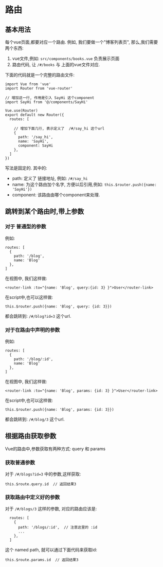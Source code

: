 # 路由

## 基本用法

每个vue页面,都要对应一个路由.  例如, 我们要做一个"博客列表页", 那么,我们需要两个东西:

1. vue文件,例如: `src/components/books.vue`   负责展示页面
2. 路由代码, 让  `/#/books` 与 上面的vue文件对应.

下面的代码就是一个完整的路由文件:

```
import Vue from 'vue'
import Router from 'vue-router'

// 增加这一行, 作用是引入 SayHi 这个component
import SayHi from '@/components/SayHi'

Vue.use(Router)
export default new Router({
  routes: [

    // 增加下面几行, 表示定义了  /#/say_hi 这个url
    {
      path: '/say_hi',
      name: 'SayHi',
      component: SayHi
    },
  ]
})
```

写法是固定的. 其中的:

- path: 定义了 链接地址, 例如:   `/#/say_hi`
- name: 为这个路由加个名字, 方便以后引用,例如:   `this.$router.push({name: 'SayHi'})`
- component: 该路由由哪个component来处理.

## 跳转到某个路由时,带上参数

### 对于 普通型的参数

例如:

```
routes: [
  {
    path: '/blog',
    name: 'Blog'
  },
]
```

在视图中, 我们这样做:

```
<router-link :to="{name: 'Blog', query:{id: 3} }">User</router-link>
```

在script中,也可以这样做:

```
this.$router.push({name: 'Blog', query: {id: 3}})
```

都会跳转到:  `/#/blog?id=3` 这个url.

### 对于在路由中声明的参数

例如:

```
routes: [
  {
    path: '/blog/:id',
    name: 'Blog'
  },
]
```

在视图中, 我们这样做:

```
<router-link :to="{name: 'Blog', params: {id: 3} }">User</router-link>
```

在script中,也可以这样做:

```
this.$router.push({name: 'Blog', params: {id: 3}})
```

都会跳转到:  `/#/blog/3` 这个url.

## 根据路由获取参数

Vue的路由中,参数获取有两种方式:  query 和 params


### 获取普通参数

对于 `/#/blogs?id=3` 中的参数,这样获取:

```
this.$route.query.id  // 返回结果3
```

### 获取路由中定义好的参数

对于 `/#/blogs/3` 这样的参数, 对应的路由应该是:


```
  routes: [
    {
      path: '/blogs/:id',  // 注意这里的 :id
      ...
    },
  ]
```

这个 named path, 就可以通过下面代码来获取id:

```
this.$route.params.id  // 返回结果3
```




